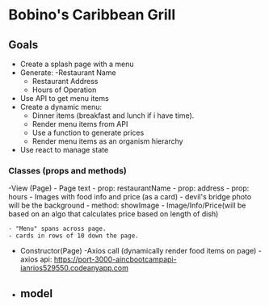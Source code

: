 # Bobino's Caribbean Grill

## Goals
- Create a splash page with a menu
- Generate:
    -Restaurant Name
    - Restaurant Address
    - Hours of Operation 
- Use API to get menu items
- Create a dynamic menu:
    - Dinner items (breakfast and lunch if i have time).
    - Render menu items from API 
    - Use a function to generate prices
    - Render menu items as an organism hierarchy 
- Use react to manage state 

### Classes (props and methods)
-View (Page)
    - Page text
        - prop: restaurantName
        - prop: address
        - prop: hours
    - Images with food info and price (as a card)
        - devil's bridge photo will be the background 
        - method: showImage
        - Image/Info/Price(will be based on an algo that calculates price based on length of dish)

    - "Menu" spans across page.
    - cards in rows of 10 down the page.

- Constructor(Page)
    -Axios call (dynamically render food items on page)
        - axios api:  https://port-3000-aincbootcampapi-ianrios529550.codeanyapp.com

- model
    -
    
    

